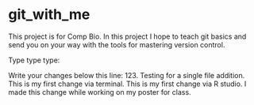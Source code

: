 # git_with_me
This project is for Comp Bio.  In this project I hope to teach git basics and send you on your way with the tools for mastering version control.

Type type type:

Write your changes below this line:
123. Testing for a single file addition.
This is my first change via terminal.
This is my first change via R studio.
I made this change while working on my poster for class.
